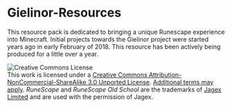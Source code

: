 # Gielinor-Resources

This resource pack is dedicated to bringing a unique Runescape experience into Minecraft. Initial projects towards the Gielinor project were started years ago in early February of 2018. This resource has been actively being produced for a little over a year. 

![Creative Commons License](https://i.creativecommons.org/l/by-nc-sa/3.0/88x31.png)<br>
This work is licensed under a [Creative Commons Attribution-NonCommercial-ShareAlike 3.0 Unported License](http://creativecommons.org/licenses/by-nc-sa/3.0/). [Additional terms may apply](meta/COPYRIGHTS.md).
*RuneScape* and *RuneScape Old School* are the trademarks of [Jagex Limited](http://jagex.com/) and are used with the permission of Jagex.